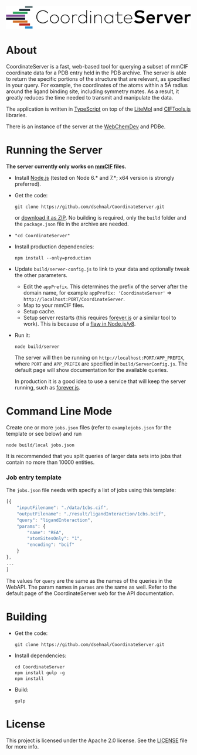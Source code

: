 ﻿![CoordinateServer](logo.png)

# About

CoordinateServer is a fast, web-based tool for querying a subset of mmCIF coordinate data for a PDB entry held in the PDB archive. 
The server is able to return the specific portions of the structure that are relevant, as specified in your query. For example, 
the coordinates of the atoms within a 5Å radius around the ligand binding site, including symmetry mates.
As a result, it greatly reduces the time needed to transmit and manipulate the data.

The application is written in [TypeScript](https://www.typescriptlang.org/) on top of the
[LiteMol](https://github.com/dsehnal/LiteMol) and [CIFTools.js](https://github.com/dsehnal/CIFTools.js) libraries. 

There is an instance of the server at the [WebChemDev](https://webchemdev.ncbr.muni.cz/CoordinateServer/) and PDBe.

# Running the Server 

**The server currently only works on [mmCIF](http://mmcif.wwpdb.org/) files.**

- Install [Node.js](https://nodejs.org/en/) (tested on Node 6.* and 7.*; x64 version is strongly preferred).

- Get the code:

    ```
    git clone https://github.com/dsehnal/CoordinateServer.git
    ```
    or [download it as ZIP](https://github.com/dsehnal/CoordinateServer/archive/master.zip). No building is required, only the `build` folder and the ``package.json`` file in the archive are needed.

- ``"cd CoordinateServer"``

- Install production dependencies:

   ```
   npm install --only=production
   ```

- Update ``build/server-config.js`` to link to your data and optionally tweak the other parameters.

    * Edit the `appPrefix`. This determines the prefix of the server after the domain name, for example ``appPrefix: 'CoordinateServer'`` => ``http://localhost:PORT/CoordinateServer``.
    * Map to your mmCIF files.
    * Setup cache.
    * Setup server restarts (this requires [forever.js](https://github.com/foreverjs/forever) or a similar tool to work). This is because of a [flaw in Node.js/v8](https://github.com/nodejs/node/issues/8670).

- Run it:
    ```
    node build/server
    ```
    
    The server will then be running on `http://localhost:PORT/APP_PREFIX`, where `PORT` and `APP_PREFIX` are specified
    in `build/ServerConfig.js`. The default page will show documentation for the available queries.

    In production it is a good idea to use a service that will keep the server running, such as [forever.js](https://github.com/foreverjs/forever).

# Command Line Mode

Create one or more `jobs.json` files (refer to `examplejobs.json` for the template or see below) and 
run 

    node build/local jobs.json

It is recommended that you split queries of larger data sets into jobs that contain
no more than 10000 entities.

### Job entry template

The ``jobs.json`` file needs with specify a list of jobs using this template:

```javascript
[{
    "inputFilename": "./data/1cbs.cif",
    "outputFilename": "./result/ligandInteraction/1cbs.bcif",
    "query": "ligandInteraction", 
    "params": {
        "name": "REA",
        "atomSitesOnly": "1",
        "encoding": "bcif"
    }
},
...
]
```

The values for `query` are the same as the names of the queries in the WebAPI. The param
names in `params` are the same as well. Refer to the default page of the CoordinateServer
web for the API documentation. 

# Building

- Get the code:

    ```
    git clone https://github.com/dsehnal/CoordinateServer.git
    ```

- Install dependencies:

    ```
    cd CoordinateServer
    npm install gulp -g
    npm install
    ```

- Build:

    ```
    gulp
    ```

# License

This project is licensed under the Apache 2.0 license. See the [LICENSE](https://github.com/dsehnal/CoordinateServer/blob/master/LICENSE) file for more info.